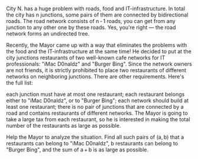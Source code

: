 Сity N. has a huge problem with roads, food and IT-infrastructure. In total the city has n junctions, some pairs of them are connected by bidirectional roads. The road network consists of n - 1 roads, you can get from any junction to any other one by these roads. Yes, you're right — the road network forms an undirected tree.

Recently, the Mayor came up with a way that eliminates the problems with the food and the IT-infrastructure at the same time! He decided to put at the city junctions restaurants of two well-known cafe networks for IT professionals: "iMac D0naldz" and "Burger Bing". Since the network owners are not friends, it is strictly prohibited to place two restaurants of different networks on neighboring junctions. There are other requirements. Here's the full list:

each junction must have at most one restaurant;
each restaurant belongs either to "iMac D0naldz", or to "Burger Bing";
each network should build at least one restaurant;
there is no pair of junctions that are connected by a road and contains restaurants of different networks.
The Mayor is going to take a large tax from each restaurant, so he is interested in making the total number of the restaurants as large as possible.

Help the Mayor to analyze the situation. Find all such pairs of (a, b) that a restaurants can belong to "iMac D0naldz", b restaurants can belong to "Burger Bing", and the sum of a + b is as large as possible.
